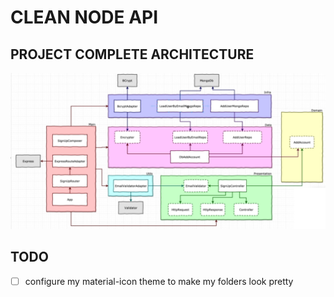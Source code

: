 # CLEAN NODE API

## PROJECT COMPLETE ARCHITECTURE

<img src="git_assets/architecture.png" ></img>

## TODO

  - [ ] configure my material-icon theme to make my folders look pretty
